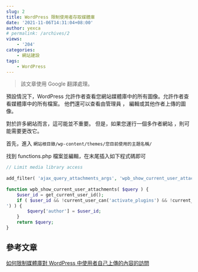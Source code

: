 ```yaml
---
slug: 2
title: WordPress 限制使用者存取媒體庫
date: '2021-11-06T14:31:04+08:00'
author: yexca
# permalink: /archives/2
views:
    - '204'
categories:
    - 網站建設
tags:
    - WordPress
---
```


> 該文章使用 Google 翻譯處理。

預設情況下，WordPress 允許作者查看您網站媒體庫中的所有圖像。允許作者查看媒體庫中的所有檔案。 他們還可以查看由管理員 ， 編輯或其他作者上傳的圖像。

對於許多網站而言，這可能並不重要。 但是，如果您運行一個多作者網站 ，則可能需要更改它。

首先，進入 `網站根目錄/wp-content/themes/您目前使用的主題名稱/`

找到 functions.php 檔案並編輯，在末尾插入如下程式碼即可

```php
// Limit media library access
 
add_filter( 'ajax_query_attachments_args', 'wpb_show_current_user_attachments' );
 
function wpb_show_current_user_attachments( $query ) {
    $user_id = get_current_user_id();
    if ( $user_id && !current_user_can('activate_plugins') && !current_user_can('edit_others_posts
') ) {
        $query['author'] = $user_id;
    }
    return $query;
}
```

## 參考文章

[如何限制媒體庫對 WordPress 中使用者自己上傳的內容的訪問](https://blog.csdn.net/cumohuo9136/article/details/108609313)